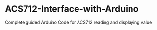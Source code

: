 # ACS712-Interface-with-Arduino
Complete guided Arduino Code for ACS712 reading and displaying value
